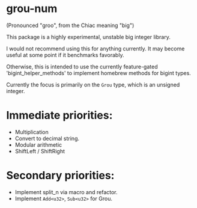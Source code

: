# grou-num

(Pronounced "groo", from the Chiac meaning "big")

This package is a highly experimental, unstable big integer library.

I would not recommend using this for anything currently. It may become useful at some point if it benchmarks favorably.

Otherwise, this is intended to use the currently feature-gated 'bigint_helper_methods' to implement homebrew methods for bigint types.

Currently the focus is primarily on the `Grou` type, which is an unsigned integer.

# Immediate priorities:
* Multiplication
* Convert to decimal string.
* Modular arithmetic
* ShiftLeft / ShiftRight

# Secondary priorities:
* Implement split_n via macro and refactor.
* Implement `Add<u32>`, `Sub<u32>` for Grou.
